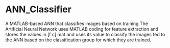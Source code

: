 # ANN_Classifier
A MATLAB-based ANN that classifies images based on training
The Artificial Neural Network uses MATLAB coding for feature extraction and stores the values in  [f c] mat and uses its value to classify the images fed to the ANN based on the classification group for which they are trained.
